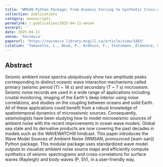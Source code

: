 ```yaml
---
title: "WMSAN Python Package: From Oceanic Forcing to Synthetic Cross-correlations of Microseismic Noise"
collection: publications
category: manuscripts
permalink: /_publication/2025-04-11-wmsan
excerpt: ''
date: 2025-04-11
venue: 'Seismica'
paperurl: 'https://seismica.library.mcgill.ca/article/view/1483'
citation: 'Tomasetto, L., Boué, P., Ardhuin, F., Stutzmann, Éléonore, Xu, Z., De Plaen, R., & Stehly, L. (2025). WMSAN Python Package: From Oceanic Forcing to Synthetic Cross-correlations of Microseismic Noise. Seismica, 4(1). https://doi.org/10.26443/seismica.v4i1.1483'
---
```


## Abstract

Seismic ambient noise spectra ubiquitously show two amplitude peaks corresponding to distinct oceanic wave interaction mechanisms called primary (seismic period (T) ~ 14 s) and secondary (T ~ 7 s) microseism. Seismic noise records are used in a wide range of applications including crustal monitoring, imaging of the Earth's deep interior using noise correlations, and studies on the coupling between oceans and solid Earth. All of these applications could benefit from a robust knowledge of spatiotemporal dynamics of microseismic sources. Consequently, seismologists have been studying how to model microseismic sources of ambient noise with the recent improvements in ocean wave models. Global sea state and its derivative products are now covering the past decades in models such as the WAVEWATCHIII hindcast. This paper introduces the Wave Model Sources of Ambient Noise (WMSAN, pronounced [wam-san]) Python package. This modular package uses standardized wave model outputs to visualize ambient noise source maps and efficiently compute synthetics of seismic spectrograms and cross-correlations for surface waves (Rayleigh) and body waves (P, SV), in a user-friendly way.
